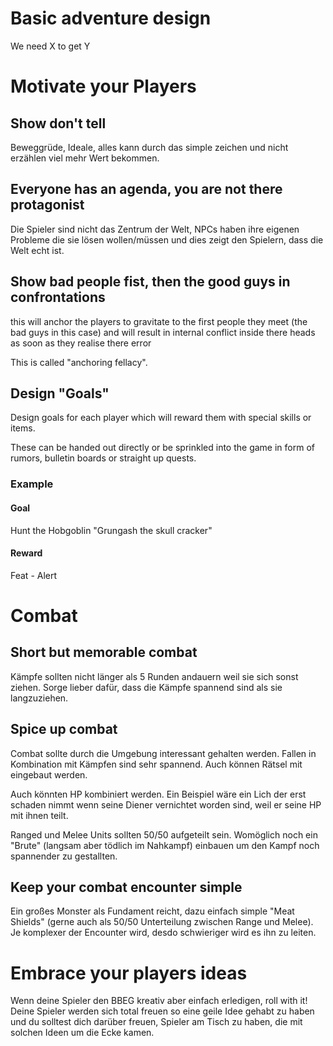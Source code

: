 # Basic adventure design
We need X to get Y

# Motivate your Players

## Show don't tell
Beweggrüde, Ideale, alles kann durch das simple zeichen und nicht erzählen viel mehr Wert bekommen.

## Everyone has an agenda, you are not there protagonist
Die Spieler sind nicht das Zentrum der Welt, NPCs haben ihre eigenen Probleme die sie lösen wollen/müssen und dies zeigt den Spielern, dass die Welt echt ist.

## Show bad people fist, then the good guys in confrontations
this will anchor the players to gravitate to the first people they meet (the bad guys in this case) and will result in internal conflict inside there heads as soon as they realise there error

This is called "anchoring fellacy".

## Design "Goals"

Design goals for each player which will reward them with special skills or items.

These can be handed out directly or be sprinkled into the game in form of rumors, bulletin boards or straight up quests.

### Example

#### Goal
Hunt the Hobgoblin "Grungash the skull cracker"

#### Reward
Feat - Alert

# Combat

## Short but memorable combat
Kämpfe sollten nicht länger als 5 Runden andauern weil sie sich sonst ziehen. Sorge lieber dafür, dass die Kämpfe spannend sind als sie langzuziehen.

## Spice up combat
Combat sollte durch die Umgebung interessant gehalten werden. Fallen in Kombination mit Kämpfen sind sehr spannend. Auch können Rätsel mit eingebaut werden.

Auch könnten HP kombiniert werden. Ein Beispiel wäre ein Lich der erst schaden nimmt wenn seine Diener vernichtet worden sind, weil er seine HP mit ihnen teilt.

Ranged und Melee Units sollten 50/50 aufgeteilt sein. Womöglich noch ein "Brute" (langsam aber tödlich im Nahkampf) einbauen um den Kampf noch spannender zu gestallten.

## Keep your combat encounter simple
Ein großes Monster als Fundament reicht, dazu einfach simple "Meat Shields" (gerne auch als 50/50 Unterteilung zwischen Range und Melee). Je komplexer der Encounter wird, desdo schwieriger wird es ihn zu leiten.

# Embrace your players ideas
Wenn deine Spieler den BBEG kreativ aber einfach erledigen, roll with it! Deine Spieler werden sich total freuen so eine geile Idee gehabt zu haben und du solltest dich darüber freuen, Spieler am Tisch zu haben, die mit solchen Ideen um die Ecke kamen.
